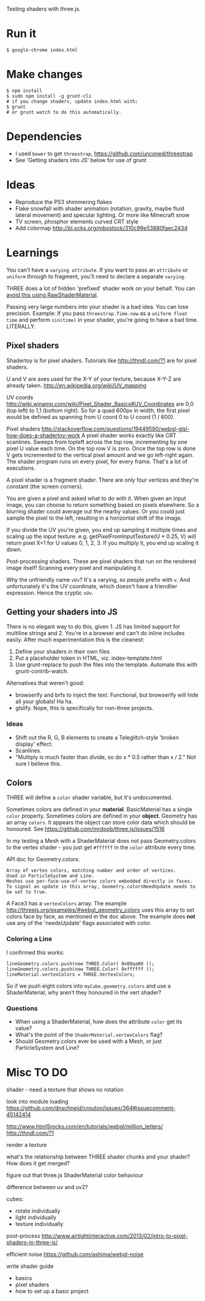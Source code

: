 Testing shaders with three.js.

# Run it

    $ google-chrome index.html

# Make changes

    $ npm install
    $ sudo npm install -g grunt-cli
    # if you change shaders, update index.html with:
    $ grunt
    # or grunt watch to do this automatically.

# Dependencies

  - I used `bower` to get `threestrap`, https://github.com/unconed/threestrap
  - See 'Getting shaders into JS' below for use of grunt

# Ideas

  - Reproduce the PS3 shimmering flakes
  - Flake snowfall with shader animation (rotation, gravity, maybe fluid lateral movement) and specular lighting. Or more like Minecraft snow
  - TV screen, phosphor elements curved CRT style
  - Add colormap http://bl.ocks.org/mbostock/310c99e53880faec2434

# Learnings

You can't have a `varying attribute`. If you want to pass an `attribute` or `uniform` through to fragment, you'll need to declare a separate `varying`.

THREE does a lot of hidden 'prefixed' shader work on your behalf. You can [avoid this using RawShaderMaterial](https://github.com/mrdoob/three.js/issues/3121).

Passing very large numbers into your shader is a bad idea. You can lose precision. Example: If you pass `threestrap.Time.now` as a `uniform float time` and perform `sin(time)` in your shader, you're going to have a bad time. LITERALLY.

## Pixel shaders

Shadertoy is for pixel shaders. Tutorials like http://thndl.com/?1 are for pixel shaders.

U and V are axes used for the X-Y of your texture, because X-Y-Z are already taken. http://en.wikipedia.org/wiki/UV_mapping

UV coords http://wiki.winamp.com/wiki/Pixel_Shader_Basics#UV_Coordinates are 0,0 (top left) to 1,1 (bottom right). So for a quad 600px in width, the first pixel would be defined as spanning from U coord 0 to U coord (1 / 600).

Pixel shaders http://stackoverflow.com/questions/19449590/webgl-glsl-how-does-a-shadertoy-work
A pixel shader works exactly like CRT scanlines. Sweeps from topleft across the top row, incrementing by one pixel U value each time. On the top row V is zero. Once the top row is done V gets incremented to the vertical pixel amount and we go left-right again.
The shader program runs on every pixel, for every frame. That's a lot of executions.

A pixel shader is a fragment shader. There are only four vertices and they're constant (the screen corners).

You are given a pixel and asked what to do with it. When given an input image, you can choose to return something based on pixels elsewhere. So a blurring shader could average out the nearby values. Or you could just sample the pixel to the left, resulting in a horizontal shift of the image.

If you divide the UV you're given, you end up sampling it multiple times and scaling up the input texture. e.g. getPixelFromInputTexture(U * 0.25, V) will return pixel X=1 for U values 0, 1, 2, 3. If you multiply it, you end up scaling it down.

Post-processing shaders. These are pixel shaders that run on the rendered image itself! Scanning every pixel and manipulating it.

Why the unfriendly name `vUv`? It's a varying, so people prefix with `v`. And unfortunately it's the UV coordinate, which doesn't have a friendlier expression. Hence the cryptic `vUv`.

## Getting your shaders into JS

There is no elegant way to do this, given 1. JS has limited support for multiline strings and 2. You're in a browser and can't do inline includes easily. After much experimentation this is the cleanest:

  1. Define your shaders in their own files
  2. Put a placeholder token in HTML, viz. index-template.html
  3. Use grunt-replace to push the files into the template. Automate this with grunt-contrib-watch.

Alternatives that weren't good:

  - browserify and brfs to inject the text. Functional, but browserify will hide all your globals! Ha ha.
  - glslify. Nope, this is specifically for non-three projects.

### Ideas

  - Shift out the R, G, B elements to create a Teleglitch-style 'broken display' effect.
  - Scanlines.
  - "Multiply is much faster than divide, so do x * 0.5 rather than x / 2." Not sure I believe this.

## Colors

THREE will define a `color` shader variable, but it's undocumented.

Sometimes colors are defined in your **material**. BasicMaterial has a single `color` property.
Sometimes colors are defined in your **object**. Geometry has an array `colors`. It appears the object can store color data which should be honoured. See https://github.com/mrdoob/three.js/issues/1516

In my testing a Mesh with a ShaderMaterial does not pass Geometry.colors to the vertex shader - you just get `#ffffff` in the `color` attribute every time.

API doc for Geometry.colors:

    Array of vertex colors, matching number and order of vertices.
    Used in ParticleSystem and Line.
    Meshes use per-face-use-of-vertex colors embedded directly in faces.
    To signal an update in this array, Geometry.colorsNeedUpdate needs to be set to true.

A Face3 has a `vertexColors` array. The example http://threejs.org/examples/#webgl_geometry_colors uses this array to set colors face by face, as mentioned in the doc above. The example does **not** use any of the 'needsUpdate' flags associated with color.

### Coloring a Line

I confirmed this works:

    lineGeometry.colors.push(new THREE.Color( 0x00aa00 ));
    lineGeometry.colors.push(new THREE.Color( 0xffffff ));
    lineMaterial.vertexColors = THREE.VertexColors;

So if we push eight colors into `myCube.geometry.colors` and use a ShaderMaterial, why aren't they honoured in the vert shader?

### Questions

  - When using a ShaderMaterial, how does the attribute `color` get its value?
  - What's the point of the `ShaderMaterial.vertexColors` flag?
  - Should Geometry.colors ever be used with a Mesh, or just ParticleSystem and Line?

# Misc TO DO

shader - need a texture that shows no rotation

look into module loading https://github.com/dnschneid/crouton/issues/364#issuecomment-45142414

http://www.html5rocks.com/en/tutorials/webgl/million_letters/
http://thndl.com/?1

render a texture

what's the relationship between THREE shader chunks and your shader? How does it get merged?

figure out that three.js ShaderMaterial color behaviour

difference between uv and uv2?

cubes:
- rotate individually
- light individually
- texture individually

post-process http://www.airtightinteractive.com/2013/02/intro-to-pixel-shaders-in-three-js/

efficient noise https://github.com/ashima/webgl-noise

write shader guide
  - basics
  - pixel shaders
  - how to set up a basic project
